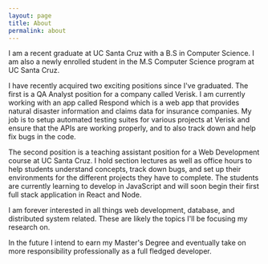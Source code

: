 ```yaml
---
layout: page
title: About
permalink: about
---
```

I am a recent graduate at UC Santa Cruz with a B.S in Computer Science. I am also a newly enrolled student in the M.S Computer Science program at UC Santa Cruz.

I have recently acquired two exciting positions since I've graduated. The first is a QA Analyst position for a company called Verisk. I am currently working with an app called Respond which is a web app that provides natural disaster information and claims data for insurance companies. My job is to setup automated testing suites for various projects at Verisk and ensure that the APIs are working properly, and to also track down and help fix bugs in the code.

The second position is a teaching assistant position for a Web Development course at UC Santa Cruz. I hold section lectures as well as office hours to help students understand concepts, track down bugs, and set up their environments for the different projects they have to complete. The students are currently learning to develop in JavaScript and will soon begin their first full stack application in React and Node.

I am forever interested in all things web development, database, and distributed system related. These are likely the topics I'll be focusing my research on.

In the future I intend to earn my Master's Degree and eventually take on more responsibility professionally as a full fledged developer.

